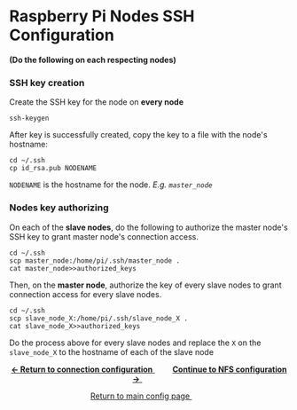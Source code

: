 # Raspberry Pi Nodes SSH Configuration
**(Do the following on each respecting nodes)**

### SSH key creation
Create the SSH key for the node on **every node**
```
ssh-keygen
```
After key is successfully created, copy the key to a file with the node's hostname:
```
cd ~/.ssh
cp id_rsa.pub NODENAME
```
`NODENAME` is the hostname for the node. *E.g. `master_node`*

### Nodes key authorizing
On each of the **slave nodes**, do the following to authorize the master node's SSH key to grant master node's connection access.
```
cd ~/.ssh
scp master_node:/home/pi/.ssh/master_node .
cat master_node>>authorized_keys
```

Then, on the **master node**, authorize the key of every slave nodes to grant connection access for every slave nodes.

```
cd ~/.ssh
scp slave_node_X:/home/pi/.ssh/slave_node_X .
cat slave_node_X>>authorized_keys
```
Do the process above for every slave nodes and replace the `X` on the `slave_node_X` to the hostname of each of the slave node

<p align="center">
	<a href="https://github.com/ReinhartC/Parallel-RSA-on-Raspberry-Pi/tree/master/Configurations/Connections.md">
		<b>← Return to connection configuration</b>
	</a>  
	<a href="https://github.com/ReinhartC/Parallel-RSA-on-Raspberry-Pi/blob/master/Configurations/NFS.md">
		<b>Continue to NFS configuration →</b>
	</a>   
</p>
<p align="center">
	<a href="https://github.com/ReinhartC/Parallel-RSA-on-Raspberry-Pi/tree/master/Configurations">
		Return to main config page
	</a>  
</p>